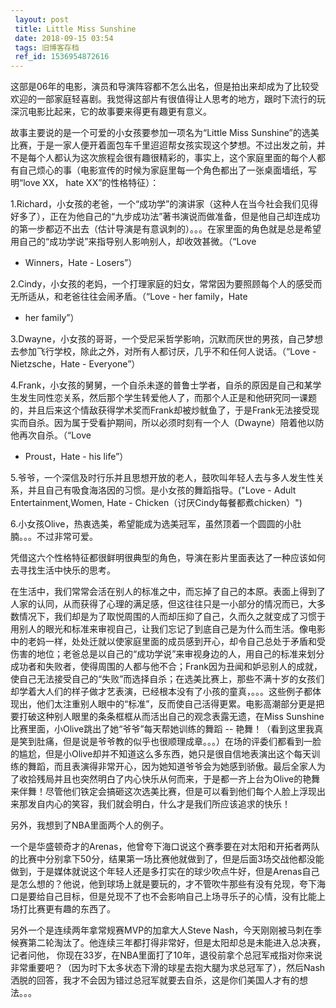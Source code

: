 ```yaml
---
 layout: post
 title: Little Miss Sunshine
 date: 2018-09-15 03:54
 tags: 旧博客存档
 ref_id: 1536954872616
---
```

这部是06年的电影，演员和导演阵容都不怎么出名，但是拍出来却成为了比较受欢迎的一部家庭轻喜剧。我觉得这部片有很值得让人思考的地方，跟时下流行的玩深沉电影比起来，它的故事要来得更有趣更有意义。



故事主要说的是一个可爱的小女孩要参加一项名为“Little Miss
Sunshine”的选美比赛，于是一家人便开着面包车千里迢迢帮女孩实现这个梦想。不过出发之前，并不是每个人都认为这次旅程会很有趣很精彩的，事实上，这个家庭里面的每个人都有自己烦心的事（电影宣传的时候为家庭里每一个角色都出了一张桌面墙纸，写明“love
XX， hate XX”的性格特征）：



1.Richard，小女孩的老爸，一个“成功学”的演讲家（这种人在当今社会我们见得好多了），正在为他自己的“九步成功法”著书演说而做准备，但是他自己却连成功的第一步都迈不出去（估计导演是有意讽刺的）。。。在家里面的角色就是总是希望用自己的“成功学说”来指导别人影响别人，却收效甚微。（“Love
- Winners，Hate - Losers”）



2.Cindy，小女孩的老妈，一个打理家庭的妇女，常常因为要照顾每个人的感受而无所适从，和老爸往往会闹矛盾。（“Love - her family，Hate
- her family”）



3.Dwayne，小女孩的哥哥，一个受尼采哲学影响，沉默而厌世的男孩，自己梦想去参加飞行学校，除此之外，对所有人都讨厌，几乎不和任何人说话。（“Love -
Nietzsche，Hate - Everyone”）



4.Frank，小女孩的舅舅，一个自杀未遂的普鲁士学者，自杀的原因是自己和某学生发生同性恋关系，然后那个学生转爱他人了，而那个人正是和他研究同一课题的，并且后来这个情敌获得学术奖而Frank却被炒鱿鱼了，于是Frank无法接受现实而自杀。因为属于受看护期间，所以必须时刻有一个人（Dwayne）陪着他以防他再次自杀。（“Love
- Proust，Hate - his life”）



5.爷爷，一个深信及时行乐并且思想开放的老人，鼓吹叫年轻人去与多人发生性关系，并且自己有吸食海洛因的习惯。是小女孩的舞蹈指导。("Love - Adult
Entertainment,Women, Hate - Chicken（讨厌Cindy每餐都煮chicken）")



6.小女孩Olive，热衷选美，希望能成为选美冠军，虽然顶着一个圆圆的小肚腩。。。不过非常可爱。



凭借这六个性格特征都很鲜明很典型的角色，导演在影片里面表达了一种应该如何去寻找生活中快乐的思考。



在生活中，我们常常会活在别人的标准之中，而忘掉了自己的本原。表面上得到了人家的认同，从而获得了心理的满足感，但这往往只是一小部分的情况而已，大多数情况下，我们却是为了取悦周围的人而却压抑了自己，久而久之就变成了习惯于用别人的眼光和标准来审视自己，让我们忘记了到底自己是为什么而生活。像电影中的老妈一样，处处迁就以使家庭里面的成员感到开心，却令自己总处于矛盾和受伤害的地位；老爸总是以自己的“成功学说”来审视身边的人，用自己的标准来划分成功者和失败者，使得周围的人都与他不合；Frank因为丑闻和妒忌别人的成就，使自己无法接受自己的“失败”而选择自杀；在选美比赛上，那些不满十岁的女孩们却学着大人们的样子做才艺表演，已经根本没有了小孩的童真，。。。这些例子都体现出，他们太注重别人眼中的“标准”，反而使自己活得更累。电影高潮部分更是把要打破这种别人眼里的条条框框从而活出自己的观念表露无遗，在Miss
Sunshine比赛里面，小Olive跳出了她“爷爷”每天帮她训练的舞蹈 --
艳舞！（看到这里我真是笑到肚痛，但是说是爷爷教的似乎也很顺理成章。。。）在场的评委们都看到一脸的尴尬，但是小Olive却并不知道这么多东西，她只是很自信地表演出这个每天训练的舞蹈，而且表演得非常开心，因为她知道爷爷会为她感到骄傲。最后全家人为了收拾残局并且也突然明白了内心快乐从何而来，于是都一齐上台为Olive的艳舞来伴舞！尽管他们铁定会搞砸这次选美比赛，但是可以看到他们每个人脸上浮现出来那发自内心的笑容，我们就会明白，什么才是我们所应该追求的快乐！



另外，我想到了NBA里面两个人的例子。



一个是华盛顿奇才的Arenas，他曾夸下海口说这个赛季要在对太阳和开拓者两队的比赛中分别拿下50分，结果第一场比赛他就做到了，但是后面3场交战他都没能做到，于是媒体就说这个年轻人还是多打实在的球少吹点牛好，但是Arenas自己是怎么想的？他说，他到球场上就是要玩的，才不管吹牛那些有没有兑现，夸下海口是要给自己目标，但是兑现不了也不会影响自己上场寻乐子的心情，没有比能上场打比赛更有趣的东西了。



另外一个是连续两年拿常规赛MVP的加拿大人Steve
Nash，今天刚刚被马刺在季候赛第二轮淘汰了。他连续三年都打得非常好，但是太阳却总是未能进入总决赛，记者问他，
你现在33岁，在NBA里面打了10年，退役前拿个总冠军戒指对你来说非常重要吧？（因为时下太多状态下滑的球星去抱大腿为求总冠军了），然后Nash洒脱的回答，我才不会因为错过总冠军就要去自杀，这是你们美国人才有的想法。。。





